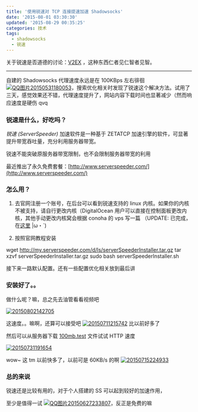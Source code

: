 ```yaml
---
title: '使用锐速对 TCP 连接提速加速 Shadowsocks'
date: '2015-08-01 03:30:30'
updated: '2015-08-29 00:35:25'
categories: 技术
tags:
  - shadowsocks
  - 锐速
---
```


关于锐速是否道德的讨论：[V2EX](https://www.v2ex.com/t/164883) ，这种东西仁者见仁智者见智。

- - - - - -

自建的 Shadowsocks 代理速度永远是在 100KBps 左右徘徊 [![QQ图片20150531180053](https://img.prin.studio/images/2015/05/2015-05-31_10-01-03.jpg)](https://img.prin.studio/images/2015/05/2015-05-31_10-01-03.jpg)，搜索优化相关时发现了锐速这个解决方法。试用了三天，<span style="line-height: 1.5;">感觉效果还不错，代理速度提升了，网站内容下载时间也显著减少（然而响应速度是硬伤 qvq</span>

### 锐速是什么，好吃吗？

*锐速 (ServerSpeeder)* 加速软件是一种基于 ZETATCP 加速引擎的软件，可显著提升带宽吞吐量，充分利用服务器带宽。

锐速不能突破原服务器带宽限制，也不会限制服务器带宽的利用

最近推出了永久免费套餐：[http://www.serverspeeder.com/](http://www.serverspeeder.com/)

### 怎么用？

1. 去官网注册一个账号，在后台可以看到锐速支持的 linux 内核。如果你的内核不被支持，请自行更改内核（DigitalOcean 用户可以直接在控制面板更改内核，其他手动更改内核窝会根据 conoha 的 vps 写一篇 （UPDATE: 已完成，在[这里](https://prinzeugen.net/ubuntu-14-04-change-kernel-to-install-serverspeeder/) |ω・´) 

2. 按照官网教程安装

wget http://my.serverspeeder.com/d/ls/serverSpeederInstaller.tar.gz tar xzvf serverSpeederInstaller.tar.gz sudo bash serverSpeederInstaller.sh

接下来一路默认配置。还有一些配置优化相关放到最后讲

### 安装好了。。

做什么呢？嘛，总之先去油管看看视频吧

[![20150802142705](https://img.prin.studio/images/2015/07/2015-08-02_06-30-34.png)](https://img.prin.studio/images/2015/07/2015-08-02_06-30-34.png)

这速度。。嘛啊，还算可以接受吧 [![20150711215742](https://img.prin.studio/images/2015/07/2015-07-11_13-57-54.jpg)](https://img.prin.studio/images/2015/07/2015-07-11_13-57-54.jpg) 比以前好多了

然后可以从服务器下载 [100mb.test](https://files.prinzeugen.net/100mb.test) 文件试试 HTTP 速度

[![20150731191654](https://img.prin.studio/images/2015/07/2015-07-31_11-17-53.png)](https://img.prin.studio/images/2015/07/2015-07-31_11-17-53.png)

wow~ 这 tm 以前快多了，以前可是 60KB/s 的啊 [![20150715224933](https://img.prin.studio/images/2015/07/2015-07-15_14-49-46.jpg)](https://img.prin.studio/images/2015/07/2015-07-15_14-49-46.jpg)

### 总的来说

锐速还是比较有用的，对于个人搭建的 SS 可以起到较好的加速作用，

至少是值得一试 [![QQ图片20150627233807](https://img.prin.studio/images/2015/06/2015-06-27_15-39-05.jpg)](https://img.prin.studio/images/2015/06/2015-06-27_15-39-05.jpg)，反正是免费的嘛



